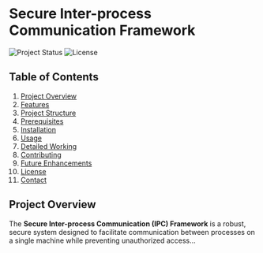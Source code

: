 # Secure Inter-process Communication Framework

![Project Status](https://img.shields.io/badge/status-active-brightgreen.svg)
![License](https://img.shields.io/badge/license-MIT-blue.svg)

## Table of Contents
1. [Project Overview](#project-overview)
2. [Features](#features)
3. [Project Structure](#project-structure)
4. [Prerequisites](#prerequisites)
5. [Installation](#installation)
6. [Usage](#usage)
7. [Detailed Working](#detailed-working)
8. [Contributing](#contributing)
9. [Future Enhancements](#future-enhancements)
10. [License](#license)
11. [Contact](#contact)

## Project Overview
The **Secure Inter-process Communication (IPC) Framework** is a robust, secure system designed to facilitate communication between processes on a single machine while preventing unauthorized access...

<!-- Full content from previous README response -->

